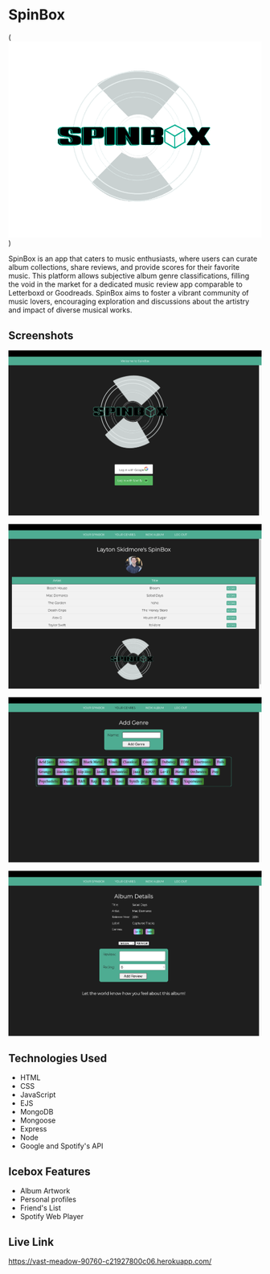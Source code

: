 # SpinBox

(![Alt text](public/images/spinbox_logo.png))

SpinBox is an app that caters to music enthusiasts, where users can curate album collections, share reviews, and provide scores for their favorite music. This platform allows subjective album genre classifications, filling the void in the market for a dedicated music review app comparable to Letterboxd or Goodreads. SpinBox aims to foster a vibrant community of music lovers, encouraging exploration and discussions about the artistry and impact of diverse musical works.

## Screenshots
![Alt text](public/images/image.png)

![Alt text](public/images/image2.png)

![Alt text](public/images/image3.png)

![Alt text](public/images/image4.png)

## Technologies Used
- HTML
- CSS
- JavaScript
- EJS
- MongoDB
- Mongoose
- Express
- Node
- Google and Spotify's API

## Icebox Features
- Album Artwork
- Personal profiles
- Friend's List
- Spotify Web Player

## Live Link

https://vast-meadow-90760-c21927800c06.herokuapp.com/



